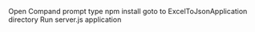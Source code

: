 Open Compand prompt
type npm install
goto to ExcelToJsonApplication directory
Run server.js application
